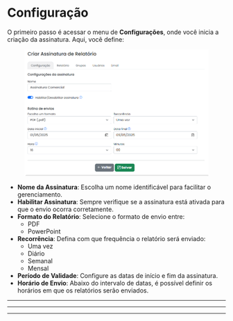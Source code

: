 # Configuração

O primeiro passo é acessar o menu de **Configurações**, onde você inicia a criação da assinatura. Aqui, você define:

<figure><img src="../../../../.gitbook/assets/Criando Assinatura P1.png" alt=""><figcaption></figcaption></figure>

* **Nome da Assinatura**: Escolha um nome identificável para facilitar o gerenciamento.
* **Habilitar Assinatura**: Sempre verifique se a assinatura está ativada para que o envio ocorra corretamente.
* **Formato do Relatório**: Selecione o formato de envio entre:
  * PDF
  * PowerPoint
* **Recorrência**: Defina com que frequência o relatório será enviado:
  * Uma vez
  * Diário
  * Semanal
  * Mensal
* **Período de Validade**: Configure as datas de início e fim da assinatura.
* **Horário de Envio**: Abaixo do intervalo de datas, é possível definir os horários em que os relatórios serão enviados.

***



***





***

